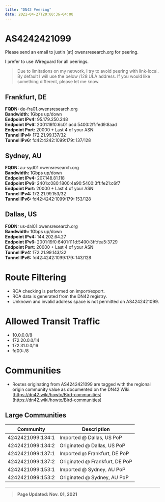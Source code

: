 ```yaml
---
title: "DN42 Peering"
date: 2021-04-27T20:00:36-04:00
---
```




# AS4242421099

Please send an email to justin [at] owensresearch.org for peering.

I prefer to use Wireguard for all peerings.

> Due to limitations on my network, I try to avoid peering with link-local.  By default I will use the below /128 ULA address.  If you would like something different, please let me know.



## Frankfurt, DE

**FQDN:** de-fra01.owensresearch.org  
**Bandwidth:** 1Gbps up/down  
**Endpoint IPv4:** 95.179.250.248  
**Endpoint IPv6:** 2001:19f0:6c01:acd:5400:2ff:fed9:8aad  
**Endpoint Port:** 20000 + Last 4 of your ASN  
**Tunnel IPv4:** 172.21.99.137/32  
**Tunnel IPv6:** fd42:4242:1099:179::137/128  

## Sydney, AU

**FQDN:** au-syd01.owensresearch.org  
**Bandwidth:** 1Gbps up/down  
**Endpoint IPv4:** 207.148.81.118  
**Endpoint IPv6:** 2401:c080:1800:4a90:5400:3ff:fe21:c6f7  
**Endpoint Port:** 20000 + Last 4 of your ASN  
**Tunnel IPv4:** 172.21.99.153/32  
**Tunnel IPv6:** fd42:4242:1099:179::153/128  

## Dallas, US

**FQDN:** us-dal01.owensresearch.org  
**Bandwidth:** 1Gbps up/down  
**Endpoint IPv4:** 144.202.64.27  
**Endpoint IPv6:** 2001:19f0:6401:111d:5400:3ff:fea5:3729  
**Endpoint Port:** 20000 + Last 4 of your ASN  
**Tunnel IPv4:** 172.21.99.143/32  
**Tunnel IPv6:** fd42:4242:1099:179::143/128  


# Route Filtering

 - ROA checking is performed on import/export.
 - ROA data is generated from the DN42 registry.
 - Unknown and invalid address space is not permitted on AS4242421099.
 
# Allowed Transit Traffic

 - 10.0.0.0/8
 - 172.20.0.0/14
 - 172.31.0.0/16
 - fd00::/8
 


# Communities

 - Routes originating from AS4242421099 are tagged with the regional origin community value as documented on the DN42 Wiki. [https://dn42.wiki/howto/Bird-communities](https://dn42.wiki/howto/Bird-communities)


## Large Communities
| Community | Description     |
|-----------|-----------------|
|4242421099:134:1  |  Imported @ Dallas, US PoP   |
|4242421099:134:2  |  Originated @ Dallas, US PoP   |
|4242421099:137:1  |  Imported @ Frankfurt, DE PoP  |
|4242421099:137:2  |  Originated @ Frankfurt, DE PoP  |
|4242421099:153:1  |  Imported @ Sydney, AU PoP  |
|4242421099:153:2  |  Originated @ Sydney, AU PoP  |


----


> **Page Updated: Nov. 01, 2021**